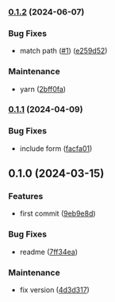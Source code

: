 ### [0.1.2](https://github.com/collective/volto-slimheader/compare/v0.1.1...v0.1.2) (2024-06-07)


### Bug Fixes

* match path ([#1](https://github.com/collective/volto-slimheader/issues/1)) ([e259d52](https://github.com/collective/volto-slimheader/commit/e259d52b2137f0121cf021f3143f95aa13a254f1))


### Maintenance

* yarn ([2bff0fa](https://github.com/collective/volto-slimheader/commit/2bff0fa6e2f4ca0a6dc3df8696d4c93b2f4ae942))

### [0.1.1](https://github.com/collective/volto-slimheader/compare/v0.1.0...v0.1.1) (2024-04-09)


### Bug Fixes

* include form ([facfa01](https://github.com/collective/volto-slimheader/commit/facfa019e2459bc0286c95c850a4676e5d84e846))

## 0.1.0 (2024-03-15)


### Features

* first commit ([9eb9e8d](https://github.com/collective/volto-slimheader/commit/9eb9e8d9910b86309870912142c2a40b7eaf4a3d))


### Bug Fixes

* readme ([7ff34ea](https://github.com/collective/volto-slimheader/commit/7ff34eafe11c533add11fb2e5ca23368f18396a0))


### Maintenance

* fix version ([4d3d317](https://github.com/collective/volto-slimheader/commit/4d3d31746441207dd7494c0c05369bb706b91abc))

